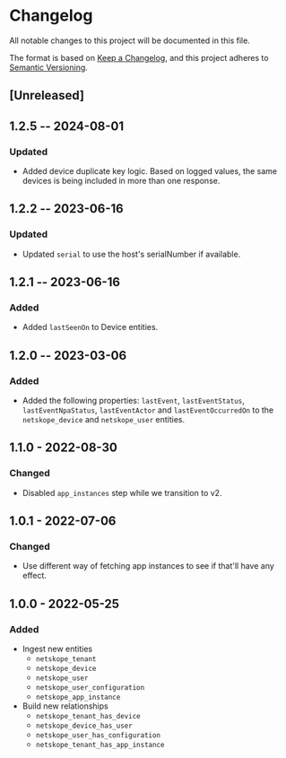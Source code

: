 # Changelog

All notable changes to this project will be documented in this file.

The format is based on [Keep a Changelog](https://keepachangelog.com/en/1.0.0/),
and this project adheres to
[Semantic Versioning](https://semver.org/spec/v2.0.0.html).

## [Unreleased]

## 1.2.5 -- 2024-08-01

### Updated

- Added device duplicate key logic. Based on logged values, the same devices is
  being included in more than one response.

## 1.2.2 -- 2023-06-16

### Updated

- Updated `serial` to use the host's serialNumber if available.

## 1.2.1 -- 2023-06-16

### Added

- Added `lastSeenOn` to Device entities.

## 1.2.0 -- 2023-03-06

### Added

- Added the following properties: `lastEvent`, `lastEventStatus`,
  `lastEventNpaStatus`, `lastEventActor` and `lastEventOccurredOn` to the
  `netskope_device` and `netskope_user` entities.

## 1.1.0 - 2022-08-30

### Changed

- Disabled `app_instances` step while we transition to v2.

## 1.0.1 - 2022-07-06

### Changed

- Use different way of fetching app instances to see if that'll have any effect.

## 1.0.0 - 2022-05-25

### Added

- Ingest new entities
  - `netskope_tenant`
  - `netskope_device`
  - `netskope_user`
  - `netskope_user_configuration`
  - `netskope_app_instance`
- Build new relationships
  - `netskope_tenant_has_device`
  - `netskope_device_has_user`
  - `netskope_user_has_configuration`
  - `netskope_tenant_has_app_instance`
